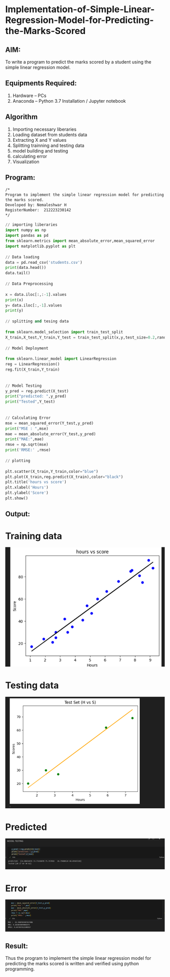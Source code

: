 # Implementation-of-Simple-Linear-Regression-Model-for-Predicting-the-Marks-Scored

## AIM:
To write a program to predict the marks scored by a student using the simple linear regression model.

## Equipments Required:
1. Hardware – PCs
2. Anaconda – Python 3.7 Installation / Jupyter notebook

## Algorithm
1. Importing necessary liberaries
2. Loading dataset from students data
3. Extracting X and Y values
4. Splitting trainning and testing data
5. model building and testing
6. calculating error
7. Visualization 

## Program:
```
/*
Program to implement the simple linear regression model for predicting the marks scored.
Developed by: Nemaleshwar H
RegisterNumber:  212223230142
*/
```
```py
// importing liberaries
import numpy as np
import pandas as pd
from sklearn.metrics import mean_absolute_error,mean_squared_error
import matplotlib.pyplot as plt

// Data loading
data = pd.read_csv('students.csv')
print(data.head())
data.tail()

// Data Preprocessing

x = data.iloc[:,:-1].values
print(x)
y= data.iloc[:,-1].values
print(y)

// splitting and tesing data

from sklearn.model_selection import train_test_split
X_train,X_test,Y_train,Y_test = train_test_split(x,y,test_size=0.2,random_state=0)

// Model Deployment

from sklearn.linear_model import LinearRegression
reg = LinearRegression()
reg.fit(X_train,Y_train)


// Model Testing
y_pred = reg.predict(X_test)
print("predicted: ",y_pred)
print("Tested",Y_test)


// Calculating Error
mse = mean_squared_error(Y_test,y_pred)
print("MSE : ",mse)
mae = mean_absolute_error(Y_test,y_pred)
print("MAE:",mae)
rmse = np.sqrt(mse)
print('RMSE:' ,rmse)

// plotting

plt.scatter(X_train,Y_train,color="blue")
plt.plot(X_train,reg.predict(X_train),color="black")
plt.title('hours vs score')
plt.xlabel('Hours')
plt.ylabel('Score')
plt.show()

```
## Output:
# Training data
![output](image.png)
# Testing data
![alt text](image3.png)
# Predicted
![alt text](image2.png)
# Error
![alt text](image4.png)

## Result:
Thus the program to implement the simple linear regression model for predicting the marks scored is written and verified using python programming.
